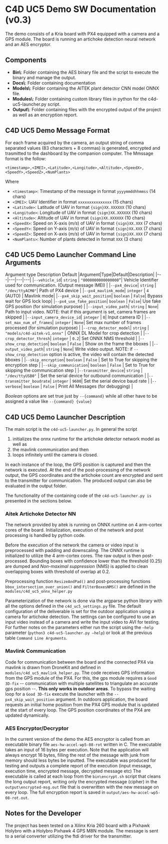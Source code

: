 # C4D UC5 Demo SW Documentation (v0.3)
The demo consists of a Kria board with PX4 equipped with a camera and a GPS module. The board is running an artichoke detection neural network and an AES encryptor.

## Components 
- **Bin\\**: Folder containing the AES binary file and the script to execute the binary and manage the output.
- **Docs\\**: Folder containing documentation
- **Models\\**: Folder containing the AITEK plant detector CNN model ONNX file.
- **Modules\\**: Folder containing custom library files in python for the c4d-uc5-launcher.py script.
- **Output\\**: Folder containing files with the encrypted output of the project as well as an encryption report.

## C4D UC5 Demo Message Format
For each frame acquired by the camera, an output string of comma separated values (83 characters + 8 commas) is generated, encrypted and trasmitted to the dashboard by the companion computer.
The Mmssage format is the follow:

```
<timestamp>,<IMEI>,<Latitude>,<Longitude>,<Altitude>,<SpeedX>,<SpeedY>,<SpeedZ>,<NumPlants>
```

Where
- `<timestamp>`: Timestamp of the message in format `yyyymmddhhmmss` (14 chars)
- `<IMEI>`: UAV Identifier in format `xxxxxxxxxxxxxxx` (15 chars)
- `<Latitude>`: Latitude of UAV in format `{sign}XX.XXXXXX` (10 chars)
- `<Longitude>`: Longitude of UAV in format `{sign}XX.XXXXXX` (10 chars)
- `<Altitude>`: Altitude of UAV in format `{sign}XX.XXXXXX` (10 chars)
- `<SpeedX>`: Speed on X-axis (*m/s*) of UAV in format `{sign}XX.XXX` (7 chars)
- `<SpeedY>`: Speed on Y-axis (*m/s*) of UAV in format `{sign}XX.XXX` (7 chars)
- `<SpeedZ>`: Speed on X-axis (*m/s*) of UAV in format `{sign}XX.XXX` (7 chars)
- `<NumPlants>`: Number of plants detected in format `XXX` (3 chars)

## C4D UC5 Demo Launcher Command Line Arguments
Argument	type	Description	Default
|Argument|Type|Default|Description|
|---|---|---|---|
|`--vehicle_id`| `string` | `"0000000000000000”`| Vehicle Identifier used for communication. (Output message IMEI) |
|`--px4_device`| `string` | `"/dev/ttyACM0"`| Path of PX4 device |
|`--px4_mavlink_mode`| `integer` | `4` (AUTO) | Mavlink mode|
|`--px4_skip_wait_position`| `boolean` | `False`| Bypass wait for GPS lock loop|
|`--px4_use_fake_position`| `boolean` | `False`| Use fake GPS position (for simulation purpose) |
|`--input_video_path`| `string` | `None`| Path to input video. NOTE: that if this argument is set, camera frames are skipped |
|`--input_camera_device_id`| `integer` | `0`| Input camera ID |
|`--set_max_num_of_frames`| `integer` | `None`| Set max number of frames processed (for simulation purpose) |
|`--crop_detector_model`| `string` | `"models/c4d-aitek-v1.onnx"` | ONNX DL Model for crop detection |
|`--crop_detector_thresh`| `integer` | `0.2`| Set ONNX NMS threshold |
|`--show_crop_detection`| `boolean` | `False` | Show on the frame the bboxes |
|`--output_video_path`| `string` | `None`| Write video output. NOTE: if `--show_crop_detection` option is active, the video will contain the detected bboxes |
|`--skip_encryption`| `boolean` | `False` | Set to True for skipping the encryption step |
|`--skip_communication`| `boolean` | `False` | Set to True for skipping the communication step |
|`--transmitter_device`| `string` | `"/dev/ttyUSB0"` | Set the serial device for outbound communication |
|`--transmitter_boudrate`| `integer` | `9600`| Set the serial device baud rate |
|`--verbose`| `boolean` | `False` | Print All Messages (for debugging) |

*Boolean* options are set true just by `--{command}` while all other have to be assigned a value like `--{command} {value}`

## C4D UC5 Demo Launcher Description
The main script is the `c4d-uc5-launcher.py`. In general the script
1. initializes the onnx runtime for the artichoke detector network model as well as
2. the mavlink communication and then
3. loops infinitely until the camera is closed. 

In each instance of the loop, the GPS position is captured and then the network is executed. At the end of the post-processing of the network output, the GPS coordinates and the artichoke count are encrypted and sent to the transmitter for communication. The produced output can also be evaluated in the output folder.

The functionality of the containing code of the `c4d-uc5-launcher.py is` presented in the sections below.

### Aitek Artichoke Detector NN
The network provided by aitek is running on ONNX runtime on 4 arm-cortex cores of the board.
Initialization, execution of the network and post processing is handled by python code.

Before the execution of the network the camera or video input is preprocessed with padding and downscaling. The ONNX runtime is initialized to utilize the 4 arm-cortex cores. 
The raw output is then post-processed. Bounding boxes with confidence lower than the threshold (0.25) are dumped and *Non-maximal suppression* (NMS) is applied to clean overlapping boxes with threshold of overlap at 0.2.

Preprocessing function `ResizeAndPad()` and post-processing functions `bbox_intersection_over_union()` and `FilterBoxesNMS()` are defined in the `modules/c4d_uc5_onnx_helper.py`

Parameterization of the network is done via the argparse python library with all the options defined in the `c4d_uc5_settings.py` file. The default configuration of the deliverable is set for the outdoor application using a camera for artichoke detection. The settings can be configured to use an input video instead of a camera and write the input video to AVI for testing.
For further notes on the parameters either run the script using the `–help` parameter (`python3 c4d-uc5-launcher.py –help`) or look at the previous table `Command Line Arguments`.


### Mavlink Communication
Code for communication between the board and the connected PX4 via mavlink is drawn from DroneKit and defined in `modules/c4d_uc5_mavlink_helper.py`.
The code receives GPS information from the GPS module of the PX4. For this, the gps module requires a `Good 3D-fix` -- communication with multiple satellites to triangulate an accurate gps position --. **This only works in outdoor areas**. 
To bypass the waiting loop for a `Good 3D-fix` execute the launcher with the `--px4_skip_wait_position` argument.
In outdoors application, the board requests an initial home position from the PX4 GPS module that is updated at the start of every loop. The GPS position coordinates of the PX4 are updated dynamically.

### AES Encryptor/Decryptor
In the current version of the demo the AES encryptor is called from an executable binary file `aes-hw-accel-wp5-08-rot` written in C. The executable takes an input of 16 bytes per execution. Note that the application will always encrypt 16 bytes, filling the rest of the message with junk from memory should less bytes be inputted. 
The executable was produced for testing and outputs a complete report of the execution (input message, execution time, encrypted message, decrypted message etc)
The executable is called at each loop from the `bin\encrypt.sh` script that cleans the long output report, writing only the encrypted message (cipher) in the `output\encrypted-msg.out` file that is overwritten with the new message on every loop. The full encryption report is saved in `output/aes-hw-accel-wp5-08-rot.out`.

## Notes for the Developer
The project has been tested on a Xilinx Kria 260 board with a Pixhawk Holybro with a Holybro Pixhawk 4 GPS M8N module. The message is sent to a serial converter utilizing the ftdi driver for the transmitter.
